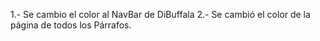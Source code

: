 1.- Se cambio el color al NavBar de DiBuffala
2.- Se cambió el color de la página de todos los Párrafos.